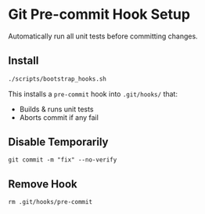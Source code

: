 # Git Pre-commit Hook Setup

Automatically run all unit tests before committing changes.

## Install
```bash
./scripts/bootstrap_hooks.sh
```

This installs a `pre-commit` hook into `.git/hooks/` that:
- Builds & runs unit tests
- Aborts commit if any fail

## Disable Temporarily
`git commit -m "fix" --no-verify`

## Remove Hook
`rm .git/hooks/pre-commit`